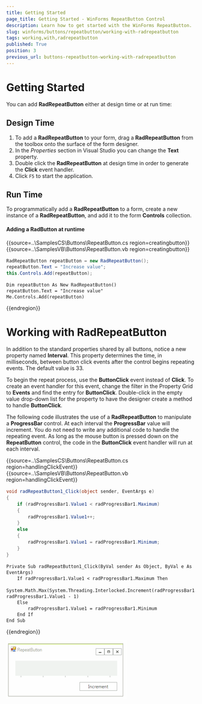```yaml
---
title: Getting Started
page_title: Getting Started - WinForms RepeatButton Control
description: Learn how to get started with the WinForms RepeatButton.
slug: winforms/buttons/repeatbutton/working-with-radrepeatbutton
tags: working,with,radrepeatbutton
published: True
position: 3
previous_url: buttons-repeatbutton-working-with-radrepeatbutton
---
```


# Getting Started

You can add __RadRepeatButton__ either at design time or at run time:

## Design Time

1. To add a __RadRepeatButton__ to your form, drag a __RadRepeatButton__ from the toolbox onto the surface of the form designer.
2. In the *Properties* section in Visual Studio you can change the __Text__ property.
3. Double click the __RadRepeatButton__ at design time in order to generate the __Click__ event handler.
4. Click `F5` to start the application.

## Run Time

To programmatically add a __RadRepeatButton__ to a form, create a new instance of a __RadRepeatButton__, and add it to the form __Controls__ collection.

#### Adding a RadButton at runtime 

{{source=..\SamplesCS\Buttons\RepeatButton.cs region=creatingbutton}} 
{{source=..\SamplesVB\Buttons\RepeatButton.vb region=creatingbutton}} 

````C#
RadRepeatButton repeatButton = new RadRepeatButton();
repeatButton.Text = "Increase value";
this.Controls.Add(repeatButton);

````
````VB.NET
Dim repeatButton As New RadRepeatButton()
repeatButton.Text = "Increase value"
Me.Controls.Add(repeatButton)

````

{{endregion}} 

# Working with RadRepeatButton

In addition to the standard properties shared by all buttons, notice a new property named __Interval__. This property determines the time, in milliseconds, between button click events after the control begins repeating events. The default value is 33.

To begin the repeat process, use the __ButtonClick__ event instead of __Click__. To create an event handler for this event, change the filter in the Property Grid to __Events__ and find the entry for __ButtonClick__. Double-click in the empty value drop-down list for the property to have the designer create a method to handle __ButtonClick__.

The following code illustrates the use of a __RadRepeatButton__ to manipulate a __ProgressBar__ control. At each interval the __ProgressBar__ value will increment. You do not need to write any additional code to handle the repeating event. As long as the mouse button is pressed down on the __RepeatButton__ control, the code in the __ButtonClick__ event handler will run at each interval. 


{{source=..\SamplesCS\Buttons\RepeatButton.cs region=handlingClickEvent}} 
{{source=..\SamplesVB\Buttons\RepeatButton.vb region=handlingClickEvent}} 

````C#
void radRepeatButton1_Click(object sender, EventArgs e)
{
    if (radProgressBar1.Value1 < radProgressBar1.Maximum)
    {
        radProgressBar1.Value1++;
    }
    else
    {
        radProgressBar1.Value1 = radProgressBar1.Minimum;
    }
}

````
````VB.NET
Private Sub radRepeatButton1_Click(ByVal sender As Object, ByVal e As EventArgs)
    If radProgressBar1.Value1 < radProgressBar1.Maximum Then
        System.Math.Max(System.Threading.Interlocked.Increment(radProgressBar1.Value1), radProgressBar1.Value1 - 1)
    Else
        radProgressBar1.Value1 = radProgressBar1.Minimum
    End If
End Sub

````

{{endregion}} 

![buttons-repeatbutton-overview 001](images/buttons-repeatbutton-overview001.gif)
